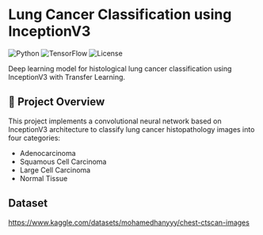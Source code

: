 # Lung Cancer Classification using InceptionV3

![Python](https://img.shields.io/badge/Python-3.10%2B-blue)
![TensorFlow](https://img.shields.io/badge/TensorFlow-2.12-orange)
![License](https://img.shields.io/badge/License-MIT-green)

Deep learning model for histological lung cancer classification using InceptionV3 with Transfer Learning.

## 📌 Project Overview

This project implements a convolutional neural network based on InceptionV3 architecture to classify lung cancer histopathology images into four categories:
- Adenocarcinoma
- Squamous Cell Carcinoma
- Large Cell Carcinoma
- Normal Tissue

## Dataset

https://www.kaggle.com/datasets/mohamedhanyyy/chest-ctscan-images